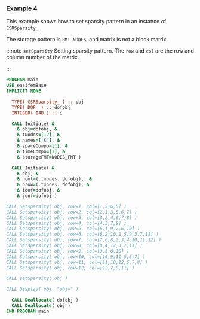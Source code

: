 ### Example 4

This example shows how to set sparsity pattern in an instance of `CSRSparsity_`.

The storage pattern is `FMT_NODES`, and matrix is not a block matrix.

:::note `setSparsity`
Setting sparsity pattern. The `row` and `col` are the row and column number of the matrix.

:::

```fortran
PROGRAM main
USE easifemBase
IMPLICIT NONE

  TYPE( CSRSparsity_ ) :: obj
  TYPE( DOF_ ) :: dofobj
  INTEGER( I4B ) :: i

  CALL Initiate( &
    & obj=dofobj, &
    & tNodes=[12], &
    & names=['K'], &
    & spaceCompo=[1], &
    & timeCompo=[1], &
    & storageFMT=NODES_FMT )

  CALL Initiate( &
    & obj, &
    & ncol=(.tnodes. dofobj),  &
    & nrow=(.tnodes. dofobj), &
    & idof=dofobj, &
    & jdof=dofobj )

CALL Setsparsity( obj, row=1, col=[1,2,6,5] )
CALL Setsparsity( obj, row=2, col=[2,1,3,5,6,7] )
CALL Setsparsity( obj, row=3, col=[3,2,4,6,7,8] )
CALL Setsparsity( obj, row=4, col=[4,3,7,8] )
CALL Setsparsity( obj, row=5, col=[5,1,9,2,6,10] )
CALL Setsparsity( obj, row=6, col=[6,2,10,1,5,9,3,7,11] )
CALL Setsparsity( obj, row=7, col=[7,6,8,2,3,4,10,11,12] )
CALL Setsparsity( obj, row=8, col=[8,4,12,3,7,11] )
CALL Setsparsity( obj, row=9, col=[9,5,6,10] )
CALL Setsparsity( obj, row=10, col=[10,9,11,5,6,7] )
CALL Setsparsity( obj, row=11, col=[11,10,12,6,7,8] )
CALL Setsparsity( obj, row=12, col=[12,7,8,11] )

CALL setSparsity( obj )

CALL Display( obj, "obj=" )

  CALL Deallocate( dofobj )
  CALL Deallocate( obj )
END PROGRAM main
```
